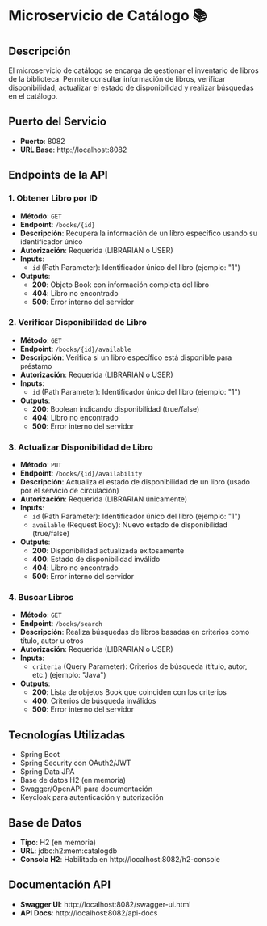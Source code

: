 # Microservicio de Catálogo 📚

## Descripción

El microservicio de catálogo se encarga de gestionar el inventario de libros de la biblioteca. Permite consultar información de libros, verificar disponibilidad, actualizar el estado de disponibilidad y realizar búsquedas en el catálogo.

## Puerto del Servicio

- **Puerto**: 8082
- **URL Base**: http://localhost:8082

## Endpoints de la API

### 1. Obtener Libro por ID

- **Método**: `GET`
- **Endpoint**: `/books/{id}`
- **Descripción**: Recupera la información de un libro específico usando su identificador único
- **Autorización**: Requerida (LIBRARIAN o USER)
- **Inputs**:
  - `id` (Path Parameter): Identificador único del libro (ejemplo: "1")
- **Outputs**:
  - **200**: Objeto Book con información completa del libro
  - **404**: Libro no encontrado
  - **500**: Error interno del servidor

### 2. Verificar Disponibilidad de Libro

- **Método**: `GET`
- **Endpoint**: `/books/{id}/available`
- **Descripción**: Verifica si un libro específico está disponible para préstamo
- **Autorización**: Requerida (LIBRARIAN o USER)
- **Inputs**:
  - `id` (Path Parameter): Identificador único del libro (ejemplo: "1")
- **Outputs**:
  - **200**: Boolean indicando disponibilidad (true/false)
  - **404**: Libro no encontrado
  - **500**: Error interno del servidor

### 3. Actualizar Disponibilidad de Libro

- **Método**: `PUT`
- **Endpoint**: `/books/{id}/availability`
- **Descripción**: Actualiza el estado de disponibilidad de un libro (usado por el servicio de circulación)
- **Autorización**: Requerida (LIBRARIAN únicamente)
- **Inputs**:
  - `id` (Path Parameter): Identificador único del libro (ejemplo: "1")
  - `available` (Request Body): Nuevo estado de disponibilidad (true/false)
- **Outputs**:
  - **200**: Disponibilidad actualizada exitosamente
  - **400**: Estado de disponibilidad inválido
  - **404**: Libro no encontrado
  - **500**: Error interno del servidor

### 4. Buscar Libros

- **Método**: `GET`
- **Endpoint**: `/books/search`
- **Descripción**: Realiza búsquedas de libros basadas en criterios como título, autor u otros
- **Autorización**: Requerida (LIBRARIAN o USER)
- **Inputs**:
  - `criteria` (Query Parameter): Criterios de búsqueda (título, autor, etc.) (ejemplo: "Java")
- **Outputs**:
  - **200**: Lista de objetos Book que coinciden con los criterios
  - **400**: Criterios de búsqueda inválidos
  - **500**: Error interno del servidor

## Tecnologías Utilizadas

- Spring Boot
- Spring Security con OAuth2/JWT
- Spring Data JPA
- Base de datos H2 (en memoria)
- Swagger/OpenAPI para documentación
- Keycloak para autenticación y autorización

## Base de Datos

- **Tipo**: H2 (en memoria)
- **URL**: jdbc:h2:mem:catalogdb
- **Consola H2**: Habilitada en http://localhost:8082/h2-console

## Documentación API

- **Swagger UI**: http://localhost:8082/swagger-ui.html
- **API Docs**: http://localhost:8082/api-docs
